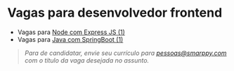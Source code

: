 # Vagas para desenvolvedor frontend

- Vagas para [Node com Express JS (1)](./backend-node.md)
- Vagas para [Java com SpringBoot (1)](./backend-java.md)

> _Para de candidatar, envie seu currículo para [pessoas@smarppy.com](mailto:pessoas@smarppy.com) com o título da vaga desejada no *assunto*._
